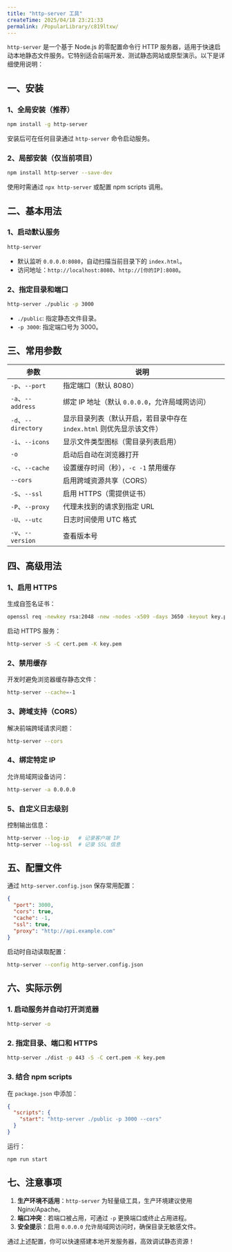 ```yaml
---
title: "http-server 工具"
createTime: 2025/04/18 23:21:33
permalink: /PopularLibrary/c819ltxw/
---
```


`http-server` 是一个基于 Node.js 的零配置命令行 HTTP 服务器，适用于快速启动本地静态文件服务。它特别适合前端开发、测试静态网站或原型演示。以下是详细使用说明：

## 一、安装

### 1、全局安装（推荐）

```bash
npm install -g http-server
```

安装后可在任何目录通过 `http-server` 命令启动服务。

### 2、局部安装（仅当前项目）

```bash
npm install http-server --save-dev
```

使用时需通过 `npx http-server` 或配置 npm scripts 调用。

## 二、基本用法

### 1、启动默认服务

```bash
http-server
```

- 默认监听 `0.0.0.0:8080`，自动扫描当前目录下的 `index.html`。
- 访问地址：`http://localhost:8080`、`http://[你的IP]:8080`。

### 2、指定目录和端口

```bash
http-server ./public -p 3000
```

- `./public`: 指定静态文件目录。
- `-p 3000`: 指定端口号为 3000。

## 三、常用参数

| 参数                  | 说明                                                                 |
| --------------------- | -------------------------------------------------------------------- |
| `-p`、`--port`      | 指定端口（默认 8080）                                                |
| `-a`、`--address`   | 绑定 IP 地址（默认 `0.0.0.0`，允许局域网访问）                       |
| `-d`、`--directory` | 显示目录列表（默认开启，若目录中存在 `index.html` 则优先显示该文件） |
| `-i`、`--icons`     | 显示文件类型图标（需目录列表启用）                                   |
| `-o`                  | 启动后自动在浏览器打开                                               |
| `-c`、`--cache`     | 设置缓存时间（秒），`-c -1` 禁用缓存                                 |
| `--cors`              | 启用跨域资源共享（CORS）                                             |
| `-S`、`--ssl`       | 启用 HTTPS（需提供证书）                                             |
| `-P`、`--proxy`     | 代理未找到的请求到指定 URL                                           |
| `-U`、`--utc`       | 日志时间使用 UTC 格式                                                |
| `-v`、`--version`   | 查看版本号                                                           |

## 四、高级用法

### 1、启用 HTTPS

生成自签名证书：

```bash
openssl req -newkey rsa:2048 -new -nodes -x509 -days 3650 -keyout key.pem -out cert.pem
```

启动 HTTPS 服务：

```bash
http-server -S -C cert.pem -K key.pem
```

### 2、禁用缓存

开发时避免浏览器缓存静态文件：

```bash
http-server --cache=-1
```

### 3、跨域支持（CORS）

解决前端跨域请求问题：

```bash
http-server --cors
```

### 4、绑定特定 IP

允许局域网设备访问：

```bash
http-server -a 0.0.0.0
```

### 5、自定义日志级别

控制输出信息：

```bash
http-server --log-ip   # 记录客户端 IP
http-server --log-ssl  # 记录 SSL 信息
```

## 五、配置文件

通过 `http-server.config.json` 保存常用配置：

```json
{
  "port": 3000,
  "cors": true,
  "cache": -1,
  "ssl": true,
  "proxy": "http://api.example.com"
}
```

启动时自动读取配置：

```bash
http-server --config http-server.config.json
```

## 六、实际示例

### 1. 启动服务并自动打开浏览器

```bash
http-server -o
```

### 2. 指定目录、端口和 HTTPS

```bash
http-server ./dist -p 443 -S -C cert.pem -K key.pem
```

### 3. 结合 npm scripts

在 `package.json` 中添加：

```json
{
  "scripts": {
    "start": "http-server ./public -p 3000 --cors"
  }
}
```

运行：

```bash
npm run start
```

## 七、注意事项

1. **生产环境不适用**：`http-server` 为轻量级工具，生产环境建议使用 Nginx/Apache。
2. **端口冲突**：若端口被占用，可通过 `-p` 更换端口或终止占用进程。
3. **安全提示**：启用 `0.0.0.0` 允许局域网访问时，确保目录无敏感文件。

通过上述配置，你可以快速搭建本地开发服务器，高效调试静态资源！
